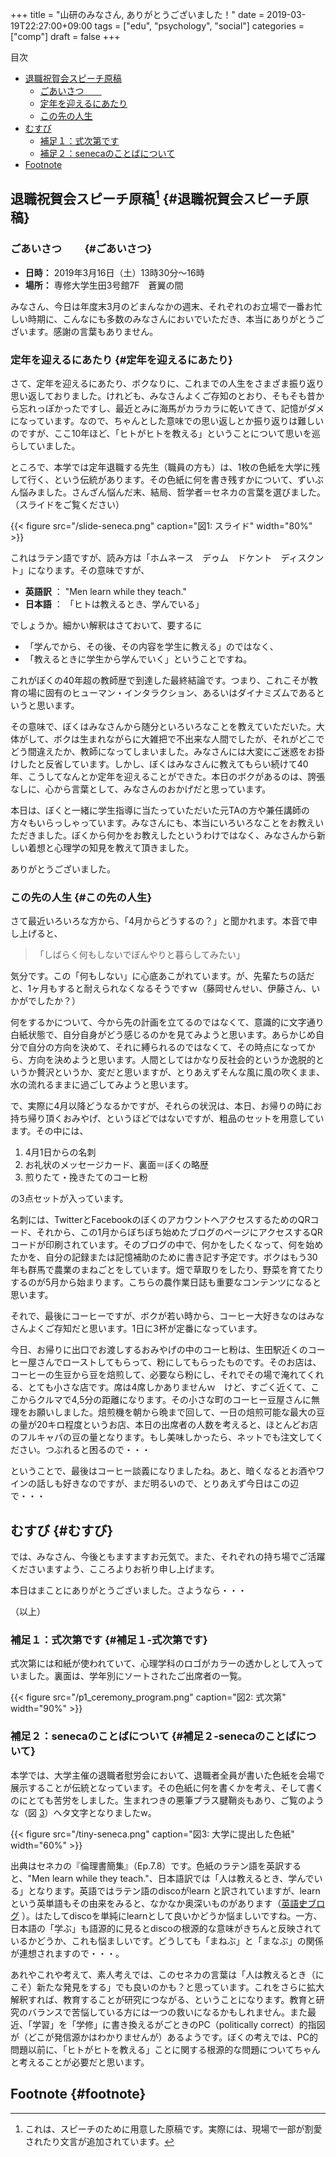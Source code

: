+++
title = "山研のみなさん, ありがとうございました！"
date = 2019-03-19T22:27:00+09:00
tags = ["edu", "psychology", "social"]
categories = ["comp"]
draft = false
+++

<div class="ox-hugo-toc toc">
<div></div>

<div class="heading">&#30446;&#27425;</div>

- [退職祝賀会スピーチ原稿](#退職祝賀会スピーチ原稿)
    - [ごあいさつ　　](#ごあいさつ)
    - [定年を迎えるにあたり](#定年を迎えるにあたり)
    - [この先の人生](#この先の人生)
- [むすび](#むすび)
    - [補足１：式次第です](#補足１-式次第です)
    - [補足２：senecaのことばについて](#補足２-senecaのことばについて)
- [Footnote](#footnote)

</div>
<!--endtoc-->



## 退職祝賀会スピーチ原稿[^fn:1] {#退職祝賀会スピーチ原稿}


### ごあいさつ　　 {#ごあいさつ}

-   ****日時：**** 2019年3月16日（土）13時30分〜16時
-   ****場所：**** 専修大学生田3号館7F　蒼翼の間

みなさん、今日は年度末3月のどまんなかの週末、それぞれのお立場で一番お忙しい時期に、こんなにも多数のみなさんにおいでいただき、本当にありがとうございます。感謝の言葉もありません。


### 定年を迎えるにあたり {#定年を迎えるにあたり}

さて、定年を迎えるにあたり、ボクなりに、これまでの人生をさまざま振り返り思い返しておりました。けれども、みなさんよくご存知のとおり、そもそも昔から忘れっぽかったですし、最近とみに海馬がカラカラに乾いてきて、記憶がダメになっています。なので、ちゃんとした意味での思い返しとか振り返りは難しいのですが、ここ10年ほど、「ヒトがヒトを教える」ということについて思いを巡らしていました。

ところで、本学では定年退職する先生（職員の方も）は、1枚の色紙を大学に残して行く、という伝統があります。その色紙に何を書き残すかについて、ずいぶん悩みました。さんざん悩んだ末、結局、哲学者＝セネカの言葉を選びました。（スライドをご覧ください）

<a id="orgc60298f"></a>

{{< figure src="/slide-seneca.png" caption="&#22259;1:  スライド" width="80%" >}}

これはラテン語ですが、読み方は「ホムネース　デゥム　ドケント　ディスクント」になります。その意味ですが、

-   ****英語訳**** ：	"Men learn while they teach."
-   ****日本語**** ：	「ヒトは教えるとき、学んでいる」

でしょうか。細かい解釈はさておいて、要するに

-   「学んでから、その後、その内容を学生に教える」のではなく、
-   「教えるときに学生から学んでいく」ということですね。

これがぼくの40年超の教師歴で到達した最終結論です。つまり、これこそが教育の場に固有のヒューマン・インタラクション、あるいはダイナミズムであるというと思います。

その意味で、ぼくはみなさんから随分といろいろなことを教えていただいた。大体がして、ボクは生まれながらに大雑把で不出来な人間でしたが、それがどこでどう間違えたか、教師になってしまいました。みなさんには大変にご迷惑をお掛けしたと反省しています。しかし、ぼくはみなさんに教えてもらい続けて40年、こうしてなんとか定年を迎えることができた。本日のボクがあるのは、誇張なしに、心から言葉として、みなさんのおかげだと思っています。

本日は、ぼくと一緒に学生指導に当たっていただいた元TAの方や兼任講師の方々もいらっしゃっています。みなさんにも、本当にいろいろなことをお教えいただきました。ぼくから何かをお教えしたというわけではなく、みなさんから新しい着想と心理学の知見を教えて頂きました。

ありがとうございました。


### この先の人生 {#この先の人生}

さて最近いろいろな方から、「4月からどうするの？」と聞かれます。本音で申し上げると、

> 「しばらく何もしないでぼんやりと暮らしてみたい」

気分です。この「何もしない」に心底あこがれています。が、先輩たちの話だと、1ヶ月もすると耐えられなくなるそうですｗ（藤岡せんせい、伊藤さん、いかがでしたか？）

何をするかについて、今から先の計画を立てるのではなくて、意識的に文字通り白紙状態で、自分自身がどう感じるのかを見てみようと思います。あらかじめ自分で自分の方向を決めて、それに縛られるのではなくて、その時点になってから、方向を決めようと思います。人間としてはかなり反社会的というか逸脱的というか贅沢というか、変だと思いますが、とりあえずそんな風に風の吹くまま、水の流れるままに過ごしてみようと思います。

で、実際に4月以降どうなるかですが、それらの状況は、本日、お帰りの時にお持ち帰り頂くおみやげ、というほどではないですが、粗品のセットを用意しています。その中には、

1.  4月1日からの名刺
2.  お礼状のメッセージカード、裏面＝ぼくの略歴
3.  煎りたて・挽きたてのコーヒ粉

の3点セットが入っています。

名刺には、TwitterとFacebookのぼくのアカウントへアクセスするためのQRコード、それから、この1月からぼちぼち始めたブログのページにアクセスするQRコードが印刷されています。そのブログの中で、何かをしたくなって、何を始めたかを、自分の記録または記憶補助のために書き記す予定です。ボクはもう30年も群馬で農業のまねごとをしています。畑で草取りをしたり、野菜を育てたりするのが5月から始まります。こちらの農作業日誌も重要なコンテンツになると思います。

それで、最後にコーヒーですが、ボクが若い時から、コーヒー大好きなのはみなさんよくご存知だと思います。1日に3杯が定番になっています。

今日、お帰りに出口でお渡しするおみやげの中のコーヒ粉は、生田駅近くのコーヒー屋さんでローストしてもらって、粉にしてもらったものです。そのお店は、コーヒーの生豆から豆を焙煎して、必要なら粉にし、それでその場で淹れてくれる、とても小さな店です。席は4席しかありませんｗ　けど、すごく近くて、ここからクルマで4,5分の距離になります。その小さな町のコーヒー豆屋さんに無理をお願いしました。焙煎機を朝から晩まで回して、一日の焙煎可能な最大の豆の量が20キロ程度というお店、本日の出席者の人数を考えると、ほとんどお店のフルキャパの豆の量となります。もし美味しかったら、ネットでも注文してください。つぶれると困るので・・・

ということで、最後はコーヒー談義になりましたね。あと、暗くなるとお酒やワインの話しも好きなのですが、まだ明るいので、とりあえず今日はこの辺で・・・


## むすび {#むすび}

では、みなさん、今後ともますますお元気で。また、それぞれの持ち場でご活躍くださいますよう、こころよりお祈り申し上げます。

本日はまことにありがとうございました。さようなら・・・

（以上）


### 補足１：式次第です {#補足１-式次第です}

式次第には和紙が使われていて、心理学科のロゴがカラーの透かしとして入っていました。裏面は、学年別にソートされたご出席者の一覧。

<a id="orgdb1ddf0"></a>

{{< figure src="/p1_ceremony_program.png" caption="&#22259;2:  式次第" width="90%" >}}


### 補足２：senecaのことばについて {#補足２-senecaのことばについて}

本学では、大学主催の退職者慰労会において、退職者全員が書いた色紙を会場で展示することが伝統となっています。その色紙に何を書くかを考え、そして書くのにとても苦労をしました。生まれつきの悪筆プラス腱鞘炎もあり、ご覧のような（図 [3](#orgd6b0861)）ヘタ文字となりましたw。

<a id="orgd6b0861"></a>

{{< figure src="/tiny-seneca.png" caption="&#22259;3:  大学に提出した色紙" width="60%" >}}

出典はセネカの『倫理書簡集』（Ep.7.8）です。色紙のラテン語を英訳すると、"Men learn while they teach."、日本語訳では「人は教えるとき、学んでいる」となります。英語ではラテン語のdiscoがlearn と訳されていますが、learnという英単語もその由来をみると、なかなか奥深いものがあります（[英語史ブログ](http://user.keio.ac.jp/~rhotta/hellog/2012-11-25-1.html) ）。はたしてdiscoを単純にlearnとして良いかどうか悩ましいですね。一方、日本語の「学ぶ」も語源的に見るとdiscoの根源的な意味がきちんと反映されているかどうか、これも悩ましいです。どうしても「まねぶ」と「まなぶ」の関係が連想されますので・・・。

あれやこれや考えて、素人考えでは、このセネカの言葉は「人は教えるとき（にこそ）新たな発見をする」でも良いのかも？と思っています。これをさらに拡大解釈すれば、教育することが研究につながる、ということになります。教育と研究のバランスで苦悩している方には一つの救いになるかもしれません。また最近、「学習」を「学修」に書き換えるがごときのPC（politically correct）的指図が（どこが発信源かはわかりませんが）あるようです。ぼくの考えでは、PC的問題以前に、「ヒトがヒトを教える」ことに関する根源的な問題についてちゃんと考えることが必要だと思います。


## Footnote {#footnote}

[^fn:1]: これは、スピーチのために用意した原稿です。実際には、現場で一部が割愛されたり文言が追加されています。